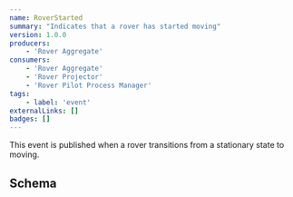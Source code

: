 ```yaml
---
name: RoverStarted
summary: "Indicates that a rover has started moving"
version: 1.0.0
producers:
    - 'Rover Aggregate'
consumers:
    - 'Rover Aggregate'
    - 'Rover Projector'
    - 'Rover Pilot Process Manager'
tags:
    - label: 'event'
externalLinks: []
badges: []
---
```


This event is published when a rover transitions from a stationary state to moving. 
<Mermaid />

## Schema
<SchemaViewer />
